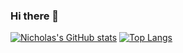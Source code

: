 ### Hi there 👋

<!--
**nick-Sutton/nick-Sutton** is a ✨ _special_ ✨ repository because its `README.md` (this file) appears on your GitHub profile.
-->
[![Nicholas's GitHub stats](https://github-readme-stats.vercel.app/api?username=nick-sutton&show_icons=true&rank_icon=github&theme=dracula)](https://github.com/anuraghazra/github-readme-stats)
[![Top Langs](https://github-readme-stats.vercel.app/api/top-langs/?username=nick-sutton&theme=dracula&layout=compact)](https://github.com/anuraghazra/github-readme-stats)
